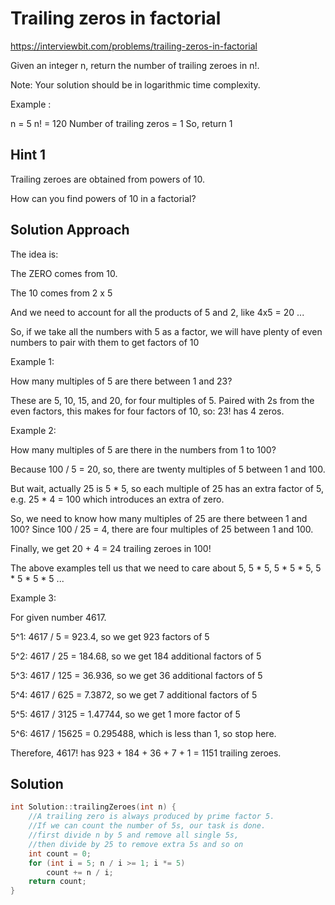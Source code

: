 # Trailing zeros in factorial

https://interviewbit.com/problems/trailing-zeros-in-factorial

Given an integer n, return the number of trailing zeroes in n!.

Note: Your solution should be in logarithmic time complexity.

Example :

n = 5
n! = 120 
Number of trailing zeros = 1
So, return 1

## Hint 1

Trailing zeroes are obtained from powers of 10.

How can you find powers of 10 in a factorial?

## Solution Approach

The idea is:

The ZERO comes from 10.

The 10 comes from 2 x 5

And we need to account for all the products of 5 and 2, like 4x5 = 20 ...

So, if we take all the numbers with 5 as a factor, we will have plenty of even numbers to pair with them to get factors of 10

Example 1:

How many multiples of 5 are there between 1 and 23?

These are 5, 10, 15, and 20, for four multiples of 5. Paired with 2s from the even factors, this makes for four factors of 10, so: 23! has 4 zeros.

Example 2:

How many multiples of 5 are there in the numbers from 1 to 100?

Because 100 / 5 = 20, so, there are twenty multiples of 5 between 1 and 100.

But wait, actually 25 is 5 * 5, so each multiple of 25 has an extra factor of 5, e.g. 25 * 4 = 100 which introduces an extra of zero.

So, we need to know how many multiples of 25 are there between 1 and 100? Since 100 / 25 = 4, there are four multiples of 25 between 1 and 100.

Finally, we get 20 + 4 = 24 trailing zeroes in 100!

The above examples tell us that we need to care about 5, 5 * 5, 5 * 5 * 5, 5 * 5 * 5 * 5 ...

Example 3:

For given number 4617.

5^1: 4617 / 5 = 923.4, so we get 923 factors of 5

5^2: 4617 / 25 = 184.68, so we get 184 additional factors of 5

5^3: 4617 / 125 = 36.936, so we get 36 additional factors of 5

5^4: 4617 / 625 = 7.3872, so we get 7 additional factors of 5

5^5: 4617 / 3125 = 1.47744, so we get 1 more factor of 5

5^6: 4617 / 15625 = 0.295488, which is less than 1, so stop here.

Therefore, 4617! has 923 + 184 + 36 + 7 + 1 = 1151 trailing zeroes.


## Solution

```cpp
int Solution::trailingZeroes(int n) {
    //A trailing zero is always produced by prime factor 5.
    //If we can count the number of 5s, our task is done.
    //first divide n by 5 and remove all single 5s,
    //then divide by 25 to remove extra 5s and so on
    int count = 0;
    for (int i = 5; n / i >= 1; i *= 5) 
        count += n / i;
    return count;
}
```

